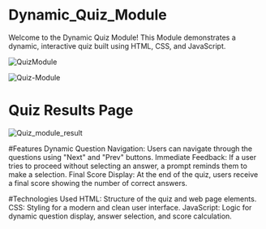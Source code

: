 # Dynamic_Quiz_Module
Welcome to the Dynamic Quiz Module! This Module demonstrates a dynamic, interactive quiz built using HTML, CSS, and JavaScript.

![QuizModule](https://github.com/Supriya252002/Dynamic_Quiz_Module/assets/116082297/28b7dba3-29a6-4f26-8346-d0aac8b86d49)

![Quiz-Module](https://github.com/Supriya252002/Dynamic_Quiz_Module/assets/116082297/192efd1e-0a9b-4267-8bd9-1e022f71672d)

# Quiz Results Page
![Quiz_module_result](https://github.com/Supriya252002/Dynamic_Quiz_Module/assets/116082297/0ea7a7f7-d54b-41e6-a45e-d2c728c9778b)


#Features
Dynamic Question Navigation: Users can navigate through the questions using "Next" and "Prev" buttons.
Immediate Feedback: If a user tries to proceed without selecting an answer, a prompt reminds them to make a selection.
Final Score Display: At the end of the quiz, users receive a final score showing the number of correct answers.

#Technologies Used
HTML: Structure of the quiz and web page elements.
CSS: Styling for a modern and clean user interface.
JavaScript: Logic for dynamic question display, answer selection, and score calculation.

